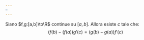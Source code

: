 ```yaml
---
~
---
```

 Siano $f,g:[a,b]\to\R$ continue su $[a,b]$. 
 Allora esiste $c$ tale che:
 $$(f(b)-(f(a))g'(c)=(g(b)-g(a))f'(c)$$